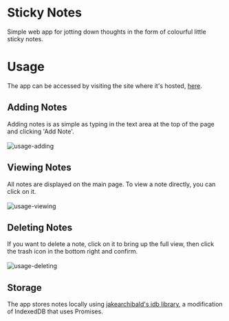 # Sticky Notes
Simple web app for jotting down thoughts in the form of colourful little sticky notes.

# Usage
The app can be accessed by visiting the site where it's hosted, [here](https://devweb2020.cis.strath.ac.uk/~qsb19184/sticky-notes-asdfghjkl/).

## Adding Notes
Adding notes is as simple as typing in the text area at the top of the page and clicking 'Add Note'. <br/><br/>
![usage-adding](https://user-images.githubusercontent.com/47461489/113029050-e72a8980-9183-11eb-8383-472613caddb7.gif)

## Viewing Notes
All notes are displayed on the main page. To view a note directly, you can click on it. <br/><br/>
![usage-viewing](https://user-images.githubusercontent.com/47461489/113029070-eb56a700-9183-11eb-83d7-959459ec21af.gif)

## Deleting Notes
If you want to delete a note, click on it to bring up the full view, then click the trash icon in the bottom right and confirm. <br/><br/>
![usage-deleting](https://user-images.githubusercontent.com/47461489/113029086-ef82c480-9183-11eb-95ed-6639e33dd6e2.gif)

## Storage
The app stores notes locally using [jakearchibald's idb library](https://github.com/jakearchibald/idb), a modification of IndexedDB that uses Promises.
